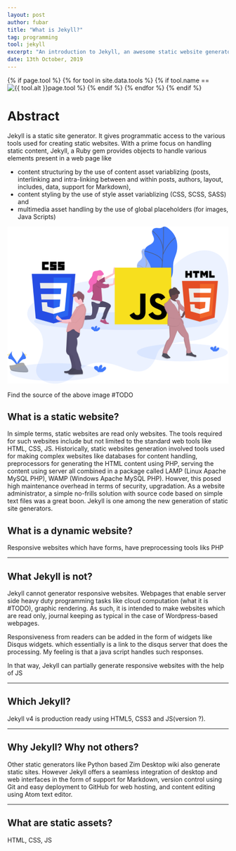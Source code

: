 ```yaml
---
layout: post
author: fubar
title: "What is Jekyll?"
tag: programming
tool: jekyll
excerpt: "An introduction to Jekyll, an awesome static website generator."
date: 13th October, 2019
---
```


{% if page.tool %}
    {% for tool in site.data.tools %}
        {% if tool.name == page.tool %}
            <!--- ![{{ tool.alt }}]({{ tool.link }}) --->
            <img
                src="{{ tool.link }}"
                alt="{{ tool.alt }}"
                align = left
            />
        {% endif %}
    {% endfor %}
{% endif %}

# Abstract

Jekyll is a static site generator. It gives programmatic access to the various tools used for creating static websites. With a prime focus on handling static content, Jekyll, a Ruby gem provides objects to handle various elements present in a web page like
- content structuring by the use of content asset variablizing (posts, interlinking and intra-linking between and within posts, authors, layout, includes, data, support for Markdown),
- content styling by the use of style asset variablizing  (CSS, SCSS, SASS) and
- multimedia asset handling by the use of global placeholders (for images, Java Scripts)

![Jekyll the Content Keeper](/assets/images/static-assets.svg "Image taken from ... ")

Find the source of the above image #TODO

## What is a static website?
In simple terms, static websites are read only websites. The tools required for such websites include but not limited to the standard web tools like HTML, CSS, JS. Historically, static websites generation involved tools used for making complex websites like databases for content handling, preprocessors for generating the HTML content using PHP, serving the content using server all combined in a package called LAMP (Linux Apache MySQL PHP), WAMP (Windows Apache MySQL PHP). Howver, this posed high maintenance overhead in terms of security, upgradation. As a website administrator, a simple no-frills solution with source code based on simple text files was a great boon. Jekyll is one among the new generation of static site generators.

## What is a dynamic website?
Responsive websites which have forms, have preprocessing tools liks PHP

---

## What Jekyll is **not**?

Jekyll cannot generator responsive websites. Webpages that enable server side heavy duty programming tasks like cloud computation (what it is #TODO), graphic rendering. As such, it is intended to make websites which are read only, journal keeping as typical in  the case of Wordpress-based webpages.

Responsiveness from readers can be added in the form of widgets like Disqus widgets. which essentially is a link to the disqus server that does the processing. My feeling is that a java script handles such responses.

In that way, Jekyll can partially generate responsive websites with the help of JS

---

## Which Jekyll?

Jekyll v4 is production ready using HTML5, CSS3 and JS(version ?).

---

## Why Jekyll? Why not others?

Other static generators like Python based Zim Desktop wiki also generate static sites. However Jekyll offers a seamless integration of desktop and web interfaces in the form of support for Markdown, version control using Git and easy deployment to GitHub for web hosting, and content editing using Atom text editor.

---

## What are static assets?

HTML, CSS, JS
